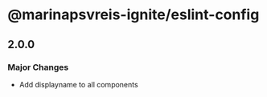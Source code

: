 # @marinapsvreis-ignite/eslint-config

## 2.0.0

### Major Changes

- Add displayname to all components
